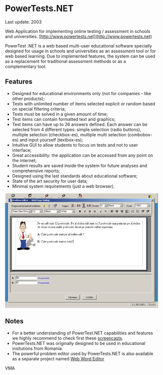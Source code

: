 PowerTests.NET
==============

Last update: 2003

Web Application for implementing online testing / assessment in schools and universities.
[http://www.powertests.net](http://www.powertests.net)

PowerTest .NET is a web based multi-user educational software specially designed for usage in schools and universities as an assessment tool or for web based learning. Due to implemented features, the system can be used as a replacement for traditional assessment methods or as a complementary tool.

Features
--------

- Designed for educational environments only (not for companies - like other products);
- Tests with unlimited number of items selected explicit or random based on special filtering criteria;
- Tests must be solved in a given amount of time;
- Test items can contain formatted text and graphics;
- Test items can have up to 26 answers defined. Each answer can be selected from 4 different types: simple selection (radio buttons), multiple selection (checkbox-es), multiple multi selection (combobox-es) and input yourself (textbox-es);
- Intuitive GUI to allow students to focus on tests and not to user interface;
- Great accessibility: the application can be accessed from any point on the internet;
- Student results are saved inside the system for future analyses and comprehensive reports;
- Designed using the last standards about educational software;
- State of the art security for user data;
- Minimal system requirements (just a web browser).

![Problem Editor](img/pb_editor.png)



Notes
-----

- For a better understanding of PowerTest.NET capabilities and features we highly recommend to check first these [screencasts](docs/screencasts/).
- PowerTests.NET was originally designed to be used in educational insitutions from Romania.
- The powerful problem editor used by PowerTests.NET is also available as a separate project named [Web Word Editor](https://github.com/mveteanu/WebWordEditor)

VMA

